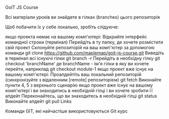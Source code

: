GoIT JS Course

Всі матеріали уроків ви знайдете в гілках (branches) цього репозиторія

Щоб побачити їх у себе локально, зробіть слідуюче:

якщо проекта немає на вашому комп'ютері:
Відкрийте інтерфейс командної строки (термінал)
Перейдіть в ту папку, де хочете розмістити свій проект
Склонуйте репозиторій на ваш комп'ютер за допомогою команди
git clone https://github.com/maplemap/goit-js-course.git
Виведіть в термінал всі існуючі гілки
git branch -r
Перейдіть в необхідну гілку
git checkout 'branchName' де branchName - ім'я гілки в яку ви хочете перейти, наприклад git checkout module-1
якщо проект вже існує на вашому комп'ютері:
Проапдейтіть ваш локальний репозиторій (синхронізуйте з відаленним [remote] репозиторієм)
git fetch
Виконайте пункти 4, 5 з верхнього сценарію
якщо проект вже існує на вашому комп'ютері і ви знаходитись в необхідній гілці і ви хочете зробити її апдейт
Переконайтесь, що ви знаходитесь в необхідній гілці
git status
Виконайте апдейт
git pull
Links

Команди GIT, які найчастіше використовуються
Git курс
